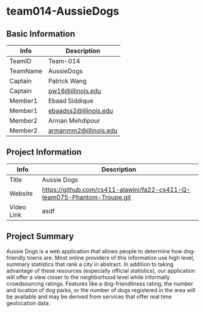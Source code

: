# team014-AussieDogs

## Basic Information

|   Info      |        Description     |
| ----------- | ---------------------- |
| TeamID      |        Team-014        |
| TeamName    |       AussieDogs       |
| Captain     |      Patrick Wang      |
| Captain     |    pw16@illinois.edu   |
| Member1     |     Ebaad Siddique     |
| Member1     |  ebaadss2@illinois.edu |
| Member2     |     Arman Mehdipour    |
| Member2     |  armanmm2@illinois.edu |

## Project Information
|   Info      |        Description                                                       |
| ----------- | ------------------------------------------------------------------------ |
|  Title      | Aussie Dogs                                                              |
| Website     |https://github.com/cs411-alawini/fa22-cs411-Q-team075-Phantom-Troupe.git  |
| Video Link  |           asdf                                                           |

## Project Summary
Aussie Dogs is a web application that allows people to determine how dog-friendly towns are. Most online providers of this information use high level, summary statistics that rank a city in abstract. In addition to taking advantage of these resources (especially official statistics), our application will offer a view closer to the neighborhood level while informally crowdsourcing ratings. Features like a dog-friendliness rating, the number and location of dog parks, or the number of dogs registered in the area will be available and may be derived from services that offer real time geolocation data.
